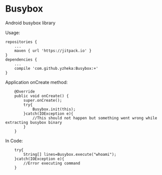 # Busybox
Android busybox library

Usage:

```
repositories {
	...
	maven { url 'https://jitpack.io' }
}
dependencies {
	...
	compile 'com.github.yzheka:Busybox:+'
}
```
Application onCreate method:

```
	@Override
	public void onCreate() {
		super.onCreate();
		try{
			Busybox.init(this);
		}catch(IOException e){
			//This should not happen but something went wrong while extracting busybox binary
		}
	}
```
In Code:
```
	try{
		String[] lines=Busybox.execute("whoami");
	}catch(IOException e){
		//Error executing command
	}
```
